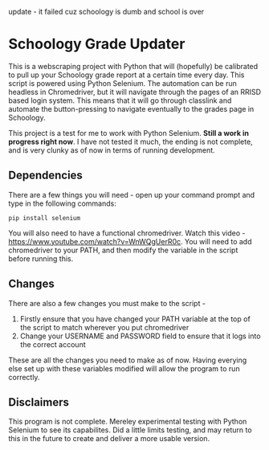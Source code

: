update - it failed cuz schoology is dumb and school is over


# Schoology Grade Updater

This is a webscraping project with Python that will (hopefully) be calibrated to pull up your Schoology grade report at a certain time every day. This script is powered using Python Selenium. The automation can be run headless in Chromedriver, but it will navigate through the pages of an RRISD based login system. This means that it will go through classlink and automate the button-pressing to navigate eventually to the grades page in Schoology. 

This project is a test for me to work with Python Selenium. **Still a work in progress right now**. I have not tested it much, the ending is not complete, and is very clunky as of now in terms of running development. 

## Dependencies

There are a few things you will need - open up your command prompt and type in the following commands:
```
pip install selenium
```
You will also need to have a functional chromedriver. Watch this video - https://www.youtube.com/watch?v=WnWQgUerR0c. You will need to add chromedriver to your PATH, and then modify the variable in the script before running this. 


## Changes

There are also a few changes you must make to the script - 
1. Firstly ensure that you have changed your PATH variable at the top of the script to match wherever you put chromedriver
2. Change your USERNAME and PASSWORD field to ensure that it logs into the correct account

These are all the changes you need to make as of now. Having everying else set up with these variables modified will allow the program to run correctly. 

## Disclaimers

This program is not complete. Mereley experimental testing with Python Selenium to see its capabilites. Did a little limits testing, and may return to this in the future to create and deliver a more usable version. 
